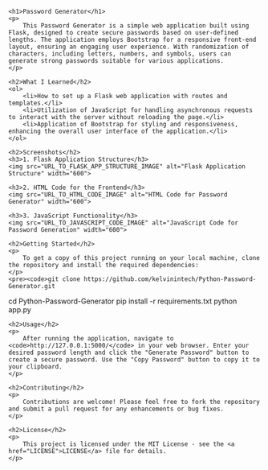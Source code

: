 
    <h1>Password Generator</h1>
    <p>
        This Password Generator is a simple web application built using Flask, designed to create secure passwords based on user-defined lengths. The application employs Bootstrap for a responsive front-end layout, ensuring an engaging user experience. With randomization of characters, including letters, numbers, and symbols, users can generate strong passwords suitable for various applications.
    </p>

    <h2>What I Learned</h2>
    <ol>
        <li>How to set up a Flask web application with routes and templates.</li>
        <li>Utilization of JavaScript for handling asynchronous requests to interact with the server without reloading the page.</li>
        <li>Application of Bootstrap for styling and responsiveness, enhancing the overall user interface of the application.</li>
    </ol>

    <h2>Screenshots</h2>
    <h3>1. Flask Application Structure</h3>
    <img src="URL_TO_FLASK_APP_STRUCTURE_IMAGE" alt="Flask Application Structure" width="600">

    <h3>2. HTML Code for the Frontend</h3>
    <img src="URL_TO_HTML_CODE_IMAGE" alt="HTML Code for Password Generator" width="600">

    <h3>3. JavaScript Functionality</h3>
    <img src="URL_TO_JAVASCRIPT_CODE_IMAGE" alt="JavaScript Code for Password Generation" width="600">

    <h2>Getting Started</h2>
    <p>
        To get a copy of this project running on your local machine, clone the repository and install the required dependencies:
    </p>
    <pre><code>git clone https://github.com/kelvinintech/Python-Password-Generator.git
cd Python-Password-Generator
pip install -r requirements.txt
python app.py</code></pre>

    <h2>Usage</h2>
    <p>
        After running the application, navigate to <code>http://127.0.0.1:5000/</code> in your web browser. Enter your desired password length and click the "Generate Password" button to create a secure password. Use the "Copy Password" button to copy it to your clipboard.
    </p>

    <h2>Contributing</h2>
    <p>
        Contributions are welcome! Please feel free to fork the repository and submit a pull request for any enhancements or bug fixes.
    </p>

    <h2>License</h2>
    <p>
        This project is licensed under the MIT License - see the <a href="LICENSE">LICENSE</a> file for details.
    </p>
